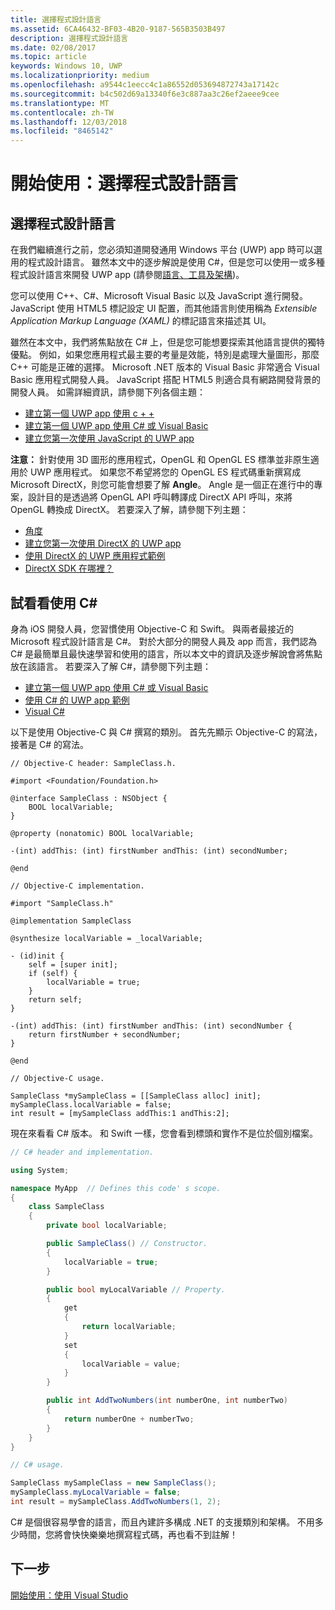 ```yaml
---
title: 選擇程式設計語言
ms.assetid: 6CA46432-BF03-4B20-9187-565B3503B497
description: 選擇程式設計語言
ms.date: 02/08/2017
ms.topic: article
keywords: Windows 10, UWP
ms.localizationpriority: medium
ms.openlocfilehash: a9544c1eecc4c1a86552d053694872743a17142c
ms.sourcegitcommit: b4c502d69a13340f6e3c887aa3c26ef2aeee9cee
ms.translationtype: MT
ms.contentlocale: zh-TW
ms.lasthandoff: 12/03/2018
ms.locfileid: "8465142"
---
```

# <a name="getting-started-choosing-a-programming-language"></a>開始使用：選擇程式設計語言


## <a name="choosing-a-programming-language"></a>選擇程式設計語言

在我們繼續進行之前，您必須知道開發通用 Windows 平台 (UWP) app 時可以選用的程式設計語言。 雖然本文中的逐步解說是使用 C#，但是您可以使用一或多種程式設計語言來開發 UWP app (請參閱[語言、工具及架構](https://msdn.microsoft.com/library/windows/apps/dn465799))。

您可以使用 C++、C#、Microsoft Visual Basic 以及 JavaScript 進行開發。 JavaScript 使用 HTML5 標記設定 UI 配置，而其他語言則使用稱為 *Extensible Application Markup Language (XAML)* 的標記語言來描述其 UI。

雖然在本文中，我們將焦點放在 C# 上，但是您可能想要探索其他語言提供的獨特優點。 例如，如果您應用程式最主要的考量是效能，特別是處理大量圖形，那麼 C++ 可能是正確的選擇。 Microsoft .NET 版本的 Visual Basic 非常適合 Visual Basic 應用程式開發人員。 JavaScript 搭配 HTML5 則適合具有網路開發背景的開發人員。 如需詳細資訊，請參閱下列各個主題：

-   [建立第一個 UWP app 使用 c + +](../get-started/create-a-basic-windows-10-app-in-cpp.md)
-   [建立第一個 UWP app 使用 C# 或 Visual Basic](../get-started/create-a-hello-world-app-xaml-universal.md)
-   [建立您第一次使用 JavaScript 的 UWP app](../get-started/create-a-hello-world-app-js-uwp.md)

**注意：** 針對使用 3D 圖形的應用程式，OpenGL 和 OpenGL ES 標準並非原生適用於 UWP 應用程式。 如果您不希望將您的 OpenGL ES 程式碼重新撰寫成 Microsoft DirectX，則您可能會想要了解 **Angle**。 Angle 是一個正在進行中的專案，設計目的是透過將 OpenGL API 呼叫轉譯成 DirectX API 呼叫，來將 OpenGL 轉換成 DirectX。 若要深入了解，請參閱下列主題：
-   [角度](https://code.google.com/p/angleproject/)
-   [建立您第一次使用 DirectX 的 UWP app](https://msdn.microsoft.com/library/windows/apps/br229580)
-   [使用 DirectX 的 UWP 應用程式範例](http://go.microsoft.com/fwlink/p/?LinkId=263603)
-   [DirectX SDK 在哪裡？](https://msdn.microsoft.com/library/windows/desktop/ee663275)

## <a name="giving-c-a-go"></a>試看看使用 C#

身為 iOS 開發人員，您習慣使用 Objective-C 和 Swift。 與兩者最接近的 Microsoft 程式設計語言是 C#。 對於大部分的開發人員及 app 而言，我們認為 C# 是最簡單且最快速學習和使用的語言，所以本文中的資訊及逐步解說會將焦點放在該語言。 若要深入了解 C#，請參閱下列主題：

-   [建立第一個 UWP app 使用 C# 或 Visual Basic](../get-started/create-a-hello-world-app-xaml-universal.md)
-   [使用 C# 的 UWP app 範例](http://go.microsoft.com/fwlink/p/?LinkId=263453)
-   [Visual C#](http://go.microsoft.com/fwlink/p/?LinkId=263450)

以下是使用 Objective-C 與 C# 撰寫的類別。 首先先顯示 Objective-C 的寫法，接著是 C# 的寫法。

```obj-c
// Objective-C header: SampleClass.h.

#import <Foundation/Foundation.h>

@interface SampleClass : NSObject {
    BOOL localVariable;
}

@property (nonatomic) BOOL localVariable;

-(int) addThis: (int) firstNumber andThis: (int) secondNumber;

@end
```

```obj-c
// Objective-C implementation.

#import "SampleClass.h"

@implementation SampleClass

@synthesize localVariable = _localVariable;

- (id)init {
    self = [super init];
    if (self) {
        localVariable = true;
    }
    return self;
}

-(int) addThis: (int) firstNumber andThis: (int) secondNumber {
    return firstNumber + secondNumber;
}

@end
```

```obj-c
// Objective-C usage.

SampleClass *mySampleClass = [[SampleClass alloc] init];
mySampleClass.localVariable = false;
int result = [mySampleClass addThis:1 andThis:2];
```

現在來看看 C# 版本。 和 Swift 一樣，您會看到標頭和實作不是位於個別檔案。

```csharp
// C# header and implementation.

using System;

namespace MyApp  // Defines this code' s scope.
{
    class SampleClass
    {
        private bool localVariable;

        public SampleClass() // Constructor.
        {
            localVariable = true;
        }

        public bool myLocalVariable // Property.
        {
            get
            {
                return localVariable;
            }
            set
            {
                localVariable = value; 
            }
        }

        public int AddTwoNumbers(int numberOne, int numberTwo)
        {
            return numberOne + numberTwo;
        }        
    }
}
```

```csharp
// C# usage.

SampleClass mySampleClass = new SampleClass();
mySampleClass.myLocalVariable = false;
int result = mySampleClass.AddTwoNumbers(1, 2);
```

C# 是個很容易學會的語言，而且內建許多構成 .NET 的支援類別和架構。 不用多少時間，您將會快快樂樂地撰寫程式碼，再也看不到註解！

## <a name="next-step"></a>下一步

[開始使用：使用 Visual Studio](getting-started-getting-around-in-visual-studio.md)
